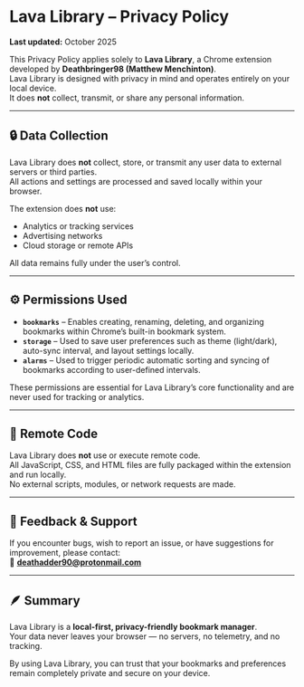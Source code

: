 # Lava Library – Privacy Policy

**Last updated:** October 2025  

This Privacy Policy applies solely to **Lava Library**, a Chrome extension developed by **Deathbringer98 (Matthew Menchinton)**.  
Lava Library is designed with privacy in mind and operates entirely on your local device.  
It does **not** collect, transmit, or share any personal information.

---

## 🔒 Data Collection
Lava Library does **not** collect, store, or transmit any user data to external servers or third parties.  
All actions and settings are processed and saved locally within your browser.

The extension does **not** use:
- Analytics or tracking services  
- Advertising networks  
- Cloud storage or remote APIs  

All data remains fully under the user’s control.

---

## ⚙️ Permissions Used

- **`bookmarks`** – Enables creating, renaming, deleting, and organizing bookmarks within Chrome’s built-in bookmark system.  
- **`storage`** – Used to save user preferences such as theme (light/dark), auto-sync interval, and layout settings locally.  
- **`alarms`** – Used to trigger periodic automatic sorting and syncing of bookmarks according to user-defined intervals.  

These permissions are essential for Lava Library’s core functionality and are never used for tracking or analytics.

---

## 🧩 Remote Code
Lava Library does **not** use or execute remote code.  
All JavaScript, CSS, and HTML files are fully packaged within the extension and run locally.  
No external scripts, modules, or network requests are made.

---

## 💬 Feedback & Support
If you encounter bugs, wish to report an issue, or have suggestions for improvement, please contact:  
📧 **deathadder90@protonmail.com**

---

## 🪶 Summary
Lava Library is a **local-first, privacy-friendly bookmark manager**.  
Your data never leaves your browser — no servers, no telemetry, and no tracking.  

By using Lava Library, you can trust that your bookmarks and preferences remain completely private and secure on your device.

